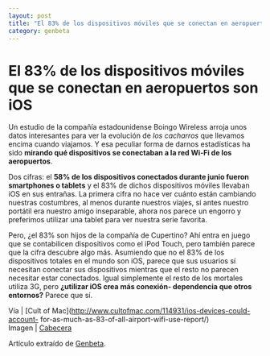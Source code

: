 ```yaml
---
layout: post
title: "El 83% de los dispositivos móviles que se conectan en aeropuertos son iOS"
category: genbeta
---
```


# El 83% de los dispositivos móviles que se conectan en aeropuertos son iOS

Un estudio de la compañía estadounidense Boingo Wireless arroja unos datos
interesantes para ver la evolución de _los cacharros_ que llevamos encima
cuando viajamos. Y esa peculiar forma de darnos estadísticas ha sido **mirando
qué dispositivos se conectaban a la red Wi-Fi de los aeropuertos**.

Dos cifras: el **58% de los dispositivos conectados durante junio fueron
smartphones o tablets** y el 83% de dichos dispositivos móviles llevaban iOS
en sus entrañas. La primera cifra no hace ver cuánto están cambiando nuestras
costumbres, al menos durante nuestros viajes, si antes nuestro portátil era
nuestro amigo inseparable, ahora nos parece un engorro y preferimos utilizar
una tablet para ver nuestra serie favorita.

Pero, ¿el 83% son hijos de la compañía de Cupertino? Ahí entra en juego que se
contabilicen dispositivos como el iPod Touch, pero también parece que la cifra
descubre algo más. Asumiendo que no el 83% de los dispositivos totales en el
mundo son iOS, parece que sus usuarios sí necesitan conectar sus dispositivos
mientras que el resto no parecen necesitar estar conectados. Igual simplemente
el resto de los mortales utiliza 3G, pero **¿utilizar iOS crea más conexión-
dependencia que otros entornos?** Parece que sí.

Vía | [Cult of Mac](http://www.cultofmac.com/114931/ios-devices-could-account-
for-as-much-as-83-of-all-airport-wifi-use-report/)  
Imagen | [Cabecera](http://www.flickr.com/photos/signalpad/3615740721/)

Artículo extraído de [Genbeta](http://www.genbeta.com).